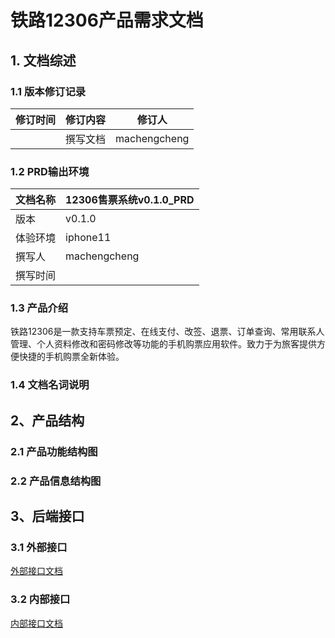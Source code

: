 # 铁路12306产品需求文档

## 1. 文档综述

### 1.1 版本修订记录

| 修订时间 | 修订内容 | 修订人       |
| -------- | -------- | ------------ |
|          | 撰写文档 | machengcheng |

### 1.2 PRD输出环境

| 文档名称 | 12306售票系统v0.1.0_PRD |
| -------- | ----------------------- |
| 版本     | v0.1.0                  |
| 体验环境 | iphone11                |
| 撰写人   | machengcheng            |
| 撰写时间 |                         |

### 1.3 产品介绍

铁路12306是一款支持车票预定、在线支付、改签、退票、订单查询、常用联系人管理、个人资料修改和密码修改等功能的手机购票应用软件。致力于为旅客提供方便快捷的手机购票全新体验。

### 1.4 文档名词说明

## 2、产品结构

### 2.1 产品功能结构图

### 2.2 产品信息结构图 

## 3、后端接口

### 3.1 外部接口

[外部接口文档](https://belugahub.postman.co/build/workspace/Team-Workspace~7003af59-00c2-4a32-8d4d-098d1af5422a/request/13390250-aaed9fc2-ee89-4de2-b56b-93acfe09943c)

### 3.2 内部接口

[内部接口文档]()